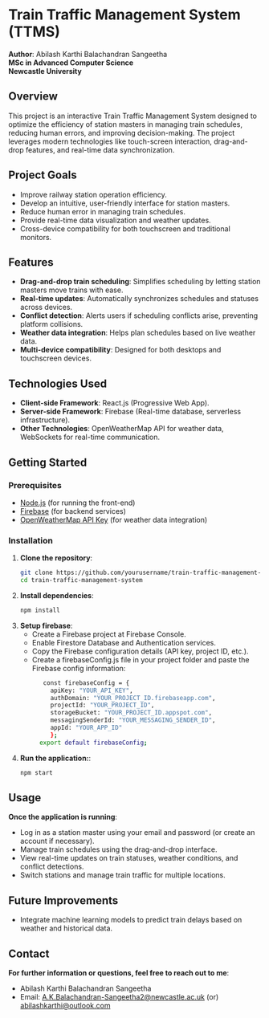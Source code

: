 # Train Traffic Management System (TTMS)

**Author**: Abilash Karthi Balachandran Sangeetha  
**MSc in Advanced Computer Science**  
**Newcastle University**  

## Overview
This project is an interactive Train Traffic Management System designed to optimize the efficiency of station masters in managing train schedules, reducing human errors, and improving decision-making. The project leverages modern technologies like touch-screen interaction, drag-and-drop features, and real-time data synchronization.

## Project Goals
- Improve railway station operation efficiency.
- Develop an intuitive, user-friendly interface for station masters.
- Reduce human error in managing train schedules.
- Provide real-time data visualization and weather updates.
- Cross-device compatibility for both touchscreen and traditional monitors.

## Features
- **Drag-and-drop train scheduling**: Simplifies scheduling by letting station masters move trains with ease.
- **Real-time updates**: Automatically synchronizes schedules and statuses across devices.
- **Conflict detection**: Alerts users if scheduling conflicts arise, preventing platform collisions.
- **Weather data integration**: Helps plan schedules based on live weather data.
- **Multi-device compatibility**: Designed for both desktops and touchscreen devices.

## Technologies Used
- **Client-side Framework**: React.js (Progressive Web App).
- **Server-side Framework**: Firebase (Real-time database, serverless infrastructure).
- **Other Technologies**: OpenWeatherMap API for weather data, WebSockets for real-time communication.

## Getting Started

### Prerequisites
- [Node.js](https://nodejs.org/) (for running the front-end)
- [Firebase](https://firebase.google.com/) (for backend services)
- [OpenWeatherMap API Key](https://openweathermap.org/api) (for weather data integration)

### Installation

1. **Clone the repository**:
   ```bash
   git clone https://github.com/yourusername/train-traffic-management-system.git
   cd train-traffic-management-system

2. **Install dependencies**:
   ```bash
   npm install

3. **Setup firebase**:
   - Create a Firebase project at Firebase Console.
   - Enable Firestore Database and Authentication services.
   - Copy the Firebase configuration details (API key, project ID, etc.).
   - Create a firebaseConfig.js file in your project folder and paste the Firebase config information:
     ```bash
        const firebaseConfig = {
          apiKey: "YOUR_API_KEY",
          authDomain: "YOUR_PROJECT_ID.firebaseapp.com",
          projectId: "YOUR_PROJECT_ID",
          storageBucket: "YOUR_PROJECT_ID.appspot.com",
          messagingSenderId: "YOUR_MESSAGING_SENDER_ID",
          appId: "YOUR_APP_ID"
          };
       export default firebaseConfig;

4. **Run the application:**:
   ```bash
   npm start

## Usage
**Once the application is running**:
- Log in as a station master using your email and password (or create an account if necessary).
- Manage train schedules using the drag-and-drop interface.
- View real-time updates on train statuses, weather conditions, and conflict detections.
- Switch stations and manage train traffic for multiple locations.

## Future Improvements
- Integrate machine learning models to predict train delays based on weather and historical data.

## Contact
**For further information or questions, feel free to reach out to me**:
- Abilash Karthi Balachandran Sangeetha
- Email: A.K.Balachandran-Sangeetha2@newcastle.ac.uk (or) abilashkarthi@outlook.com





